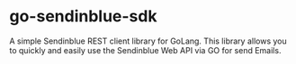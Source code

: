 # go-sendinblue-sdk
A simple Sendinblue REST client library for GoLang. This library allows you to quickly and easily use the Sendinblue Web API via GO for send Emails.
